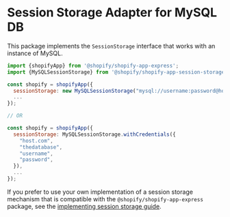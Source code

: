 # Session Storage Adapter for MySQL DB

This package implements the `SessionStorage` interface that works with an instance of MySQL.

```js
import {shopifyApp} from '@shopify/shopify-app-express';
import {MySQLSessionStorage} from '@shopify/shopify-app-session-storage-mysql';

const shopify = shopifyApp({
  sessionStorage: new MySQLSessionStorage("mysql://username:password@host/database"),
  ...
});

// OR

const shopify = shopifyApp({
  sessionStorage: MySQLSessionStorage.withCredentials({
    "host.com",
    "thedatabase",
    "username",
    "password",
  }),
  ...
});
```

If you prefer to use your own implementation of a session storage mechanism that is compatible with the `@shopify/shopify-app-express` package, see the [implementing session storage guide](../shopify-app-session-storage/implementing-session-storage.md).
